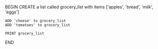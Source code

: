 BEGIN
    CREATE a list called grocery_list with items ['apples', 'bread', 'milk', 'eggs']

    ADD 'cheese' to grocery_list
    ADD 'tomatoes' to grocery_list

    PRINT grocery_list
END